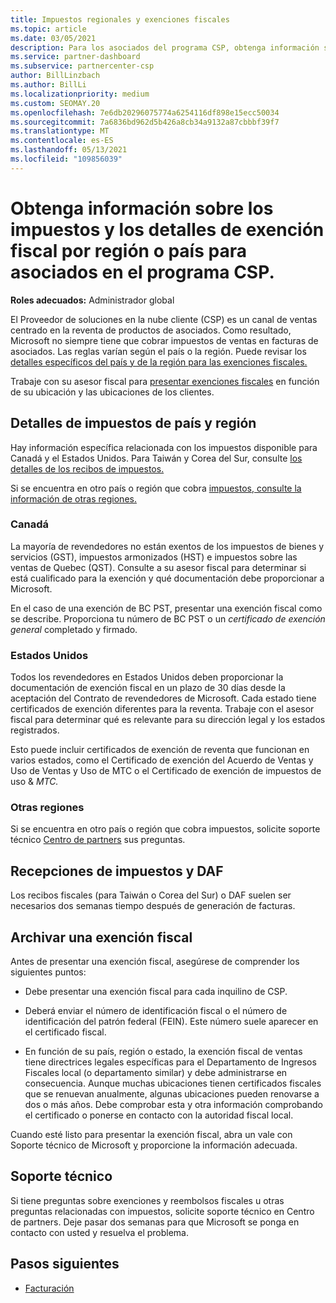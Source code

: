 ```yaml
---
title: Impuestos regionales y exenciones fiscales
ms.topic: article
ms.date: 03/05/2021
description: Para los asociados del programa CSP, obtenga información sobre las responsabilidades fiscales por región, cómo enviar exenciones fiscales para las ventas de CSP y cómo obtener soporte técnico para preguntas fiscales.
ms.service: partner-dashboard
ms.subservice: partnercenter-csp
author: BillLinzbach
ms.author: BillLi
ms.localizationpriority: medium
ms.custom: SEOMAY.20
ms.openlocfilehash: 7e6db20296075774a6254116df898e15ecc50034
ms.sourcegitcommit: 7a6836bd962d5b426a8cb34a9132a87cbbbf39f7
ms.translationtype: MT
ms.contentlocale: es-ES
ms.lasthandoff: 05/13/2021
ms.locfileid: "109856039"
---
```

# <a name="read-about-taxes-and-tax-exemption-details-by-region-or-country-for-partners-in-the-csp-program"></a>Obtenga información sobre los impuestos y los detalles de exención fiscal por región o país para asociados en el programa CSP.

**Roles adecuados:** Administrador global

El Proveedor de soluciones en la nube cliente (CSP) es un canal de ventas centrado en la reventa de productos de asociados. Como resultado, Microsoft no siempre tiene que cobrar impuestos de ventas en facturas de asociados. Las reglas varían según el país o la región. Puede revisar los [detalles específicos del país y de la región para las exenciones fiscales.](#country-and-region-tax-details)

Trabaje con su asesor fiscal para [presentar exenciones fiscales](#file-a-tax-exemption) en función de su ubicación y las ubicaciones de los clientes.

## <a name="country-and-region-tax-details"></a>Detalles de impuestos de país y región

Hay información específica relacionada con los impuestos disponible para Canadá y el Estados Unidos. Para Taiwán y Corea del Sur, consulte [los detalles de los recibos de impuestos.](#tax-receipts-and-daf)

Si se encuentra en otro país o región que cobra [impuestos, consulte la información de otras regiones.](#other-regions)


### <a name="canada"></a>Canadá

La mayoría de revendedores no están exentos de los impuestos de bienes y servicios (GST), impuestos armonizados (HST) e impuestos sobre las ventas de Quebec (QST). Consulte a su asesor fiscal para determinar si está cualificado para la exención y qué documentación debe proporcionar a Microsoft.

En el caso de una exención de BC PST, presentar una exención fiscal como se describe. Proporciona tu número de BC PST o un *certificado de exención general* completado y firmado.

### <a name="united-states"></a>Estados Unidos

Todos los revendedores en Estados Unidos deben proporcionar la documentación de exención fiscal en un plazo de 30 días desde la aceptación del Contrato de revendedores de Microsoft. Cada estado tiene certificados de exención diferentes para la reventa. Trabaje con el asesor fiscal para determinar qué es relevante para su dirección legal y los estados registrados.

Esto puede incluir certificados de exención de reventa que  funcionan  en varios estados, como el Certificado de exención del Acuerdo de Ventas y Uso de Ventas y Uso de MTC o el Certificado de exención de impuestos de uso & *MTC.*

### <a name="other-regions"></a>Otras regiones

Si se encuentra en otro país o región que cobra impuestos, solicite soporte técnico [Centro de partners](#support) sus preguntas.

## <a name="tax-receipts-and-daf"></a>Recepciones de impuestos y DAF

Los recibos fiscales (para Taiwán o Corea del Sur) o DAF suelen ser necesarios dos semanas tiempo después de generación de facturas.

## <a name="file-a-tax-exemption"></a>Archivar una exención fiscal

Antes de presentar una exención fiscal, asegúrese de comprender los siguientes puntos:

- Debe presentar una exención fiscal para cada inquilino de CSP.

- Deberá enviar el número de identificación fiscal o el número de identificación del patrón federal (FEIN). Este número suele aparecer en el certificado fiscal.

- En función de su país, región o estado, la exención fiscal de ventas tiene directrices legales específicas para el Departamento de Ingresos Fiscales local (o departamento similar) y debe administrarse en consecuencia. Aunque muchas ubicaciones tienen certificados fiscales que se renuevan anualmente, algunas ubicaciones pueden renovarse a dos o más años. Debe comprobar esta y otra información comprobando el certificado o ponerse en contacto con la autoridad fiscal local.

Cuando esté listo para presentar la exención fiscal, abra un vale con Soporte técnico de Microsoft [y](https://partner.microsoft.com/dashboard/support/csp/servicerequests/create?stage=2&topicid=92930319-ced6-c18b-d7a6-d62b22d60aa5) proporcione la información adecuada.

## <a name="support"></a>Soporte técnico

Si tiene preguntas sobre exenciones y reembolsos fiscales u otras preguntas relacionadas con impuestos, solicite soporte técnico en Centro de partners. Deje pasar dos semanas para que Microsoft se ponga en contacto con usted y resuelva el problema.

## <a name="next-steps"></a>Pasos siguientes

- [Facturación](billing.md)
